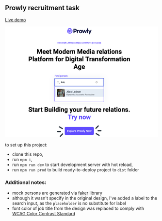 ## Prowly recruitment task

[Live demo](https://prowly-recruitment-task.jakubemfoto.pl/)

![demo image](./demo/demo.png)

to set up this project:
- clone this repo,
- run `npm i`,
- run `npm run dev` to start development server with hot reload,
- run `npm run prod` to build ready-to-deploy project to `dist` folder

### Additional notes:
- mock persons are generated via [faker](https://www.npmjs.com/package/faker) library
- although it wasn't specify in the original design, I've added a label to the search input, as the `placeholder` is no substitute for label
- font color of job title from the design was replaced to comply with [WCAG Color Contrast Standard](https://www.w3.org/TR/WCAG20/)
